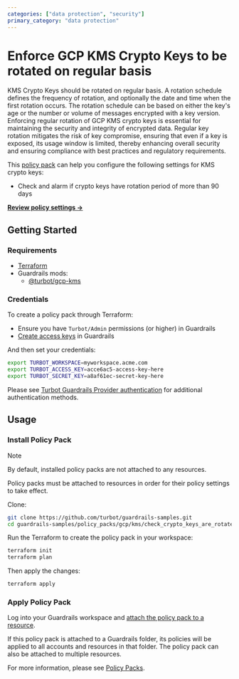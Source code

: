 ```yaml
---
categories: ["data protection", "security"]
primary_category: "data protection"
---
```


# Enforce GCP KMS Crypto Keys to be rotated on regular basis

KMS Crypto Keys should be rotated on regular basis. A rotation schedule defines the frequency of rotation, and optionally the date and time when the first rotation occurs. The rotation schedule can be based on either the key's age or the number or volume of messages encrypted with a key version. Enforcing regular rotation of GCP KMS crypto keys is essential for maintaining the security and integrity of encrypted data. Regular key rotation mitigates the risk of key compromise, ensuring that even if a key is exposed, its usage window is limited, thereby enhancing overall security and ensuring compliance with best practices and regulatory requirements.

This [policy pack](https://turbot.com/guardrails/docs/concepts/resources/smart-folders) can help you configure the following settings for KMS crypto keys:

- Check and alarm if crypto keys have rotation period of more than 90 days

**[Review policy settings →](https://hub-guardrails-turbot-com-git-development-turbot.vercel.app/policy-packs/check_crypto_keys_are_rotated_regularly/settings)**

## Getting Started

### Requirements

- [Terraform](https://developer.hashicorp.com/terraform/install)
- Guardrails mods:
  - [@turbot/gcp-kms](https://hub-guardrails-turbot-com-git-development-turbot.vercel.app/gcp/mods/gcp-kms)

### Credentials

To create a policy pack through Terraform:

- Ensure you have `Turbot/Admin` permissions (or higher) in Guardrails
- [Create access keys](https://turbot.com/guardrails/docs/guides/iam/access-keys#generate-a-new-guardrails-api-access-key) in Guardrails

And then set your credentials:

```sh
export TURBOT_WORKSPACE=myworkspace.acme.com
export TURBOT_ACCESS_KEY=acce6ac5-access-key-here
export TURBOT_SECRET_KEY=a8af61ec-secret-key-here
```

Please see [Turbot Guardrails Provider authentication](https://registry.terraform.io/providers/turbot/turbot/latest/docs#authentication) for additional authentication methods.

## Usage

### Install Policy Pack

> [!NOTE]
> By default, installed policy packs are not attached to any resources.
>
> Policy packs must be attached to resources in order for their policy settings to take effect.

Clone:

```sh
git clone https://github.com/turbot/guardrails-samples.git
cd guardrails-samples/policy_packs/gcp/kms/check_crypto_keys_are_rotated_regularly
```

Run the Terraform to create the policy pack in your workspace:

```sh
terraform init
terraform plan
```

Then apply the changes:

```sh
terraform apply
```

### Apply Policy Pack

Log into your Guardrails workspace and [attach the policy pack to a resource](https://turbot.com/guardrails/docs/guides/working-with-folders/smart#attach-a-smart-folder-to-a-resource).

If this policy pack is attached to a Guardrails folder, its policies will be applied to all accounts and resources in that folder. The policy pack can also be attached to multiple resources.

For more information, please see [Policy Packs](https://turbot.com/guardrails/docs/concepts/resources/smart-folders).
